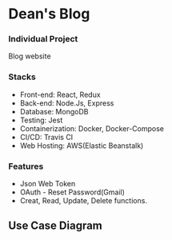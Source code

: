 # Dean's Blog
### Individual Project
Blog website
### Stacks
* Front-end: React, Redux
* Back-end: Node.Js, Express
* Database: MongoDB
* Testing: Jest
* Containerization: Docker, Docker-Compose
* CI/CD: Travis CI
* Web Hosting: AWS(Elastic Beanstalk)

### Features
* Json Web Token
* OAuth - Reset Password(Gmail)
* Creat, Read, Update, Delete functions.

## Use Case Diagram

##

